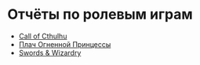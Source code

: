 # Отчёты по ролевым играм

- [Call of Cthulhu](./Call-of-Cthulhu)
- [Плач Огненной Принцессы](./LotFP)
- [Swords & Wizardry](./Swords-and-Wizardry)

